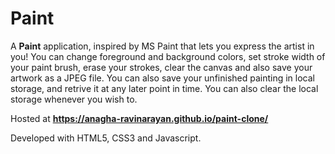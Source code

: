# Paint

A **Paint** application, inspired by MS Paint that lets you express the artist in you! You can change foreground and background colors, set stroke width of your paint brush, erase your strokes, clear the canvas and also save your artwork as a JPEG file. You can also save your unfinished painting in local storage, and retrive it at any later point in time. You can also clear the local storage whenever you wish to.

Hosted at **https://anagha-ravinarayan.github.io/paint-clone/**

Developed with HTML5, CSS3 and Javascript.